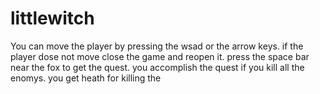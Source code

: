 # littlewitch
You can move the player by pressing the wsad or the arrow keys.
if the player dose not move close the game and reopen it.
press the space bar near the fox to get the quest.
you accomplish the quest if you kill all the enomys.
you get heath for killing the 
